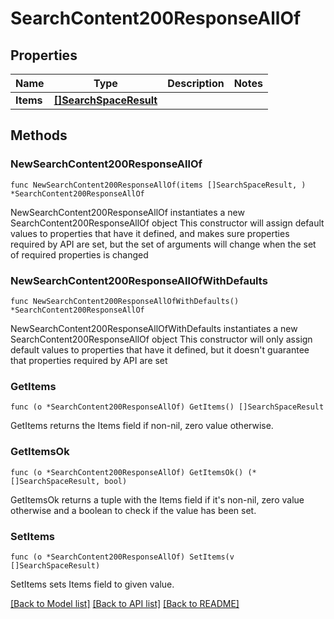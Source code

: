 # SearchContent200ResponseAllOf

## Properties

Name | Type | Description | Notes
------------ | ------------- | ------------- | -------------
**Items** | [**[]SearchSpaceResult**](SearchSpaceResult.md) |  | 

## Methods

### NewSearchContent200ResponseAllOf

`func NewSearchContent200ResponseAllOf(items []SearchSpaceResult, ) *SearchContent200ResponseAllOf`

NewSearchContent200ResponseAllOf instantiates a new SearchContent200ResponseAllOf object
This constructor will assign default values to properties that have it defined,
and makes sure properties required by API are set, but the set of arguments
will change when the set of required properties is changed

### NewSearchContent200ResponseAllOfWithDefaults

`func NewSearchContent200ResponseAllOfWithDefaults() *SearchContent200ResponseAllOf`

NewSearchContent200ResponseAllOfWithDefaults instantiates a new SearchContent200ResponseAllOf object
This constructor will only assign default values to properties that have it defined,
but it doesn't guarantee that properties required by API are set

### GetItems

`func (o *SearchContent200ResponseAllOf) GetItems() []SearchSpaceResult`

GetItems returns the Items field if non-nil, zero value otherwise.

### GetItemsOk

`func (o *SearchContent200ResponseAllOf) GetItemsOk() (*[]SearchSpaceResult, bool)`

GetItemsOk returns a tuple with the Items field if it's non-nil, zero value otherwise
and a boolean to check if the value has been set.

### SetItems

`func (o *SearchContent200ResponseAllOf) SetItems(v []SearchSpaceResult)`

SetItems sets Items field to given value.



[[Back to Model list]](../README.md#documentation-for-models) [[Back to API list]](../README.md#documentation-for-api-endpoints) [[Back to README]](../README.md)


